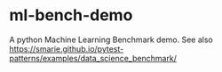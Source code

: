 # ml-bench-demo
A python Machine Learning Benchmark demo. See also https://smarie.github.io/pytest-patterns/examples/data_science_benchmark/
